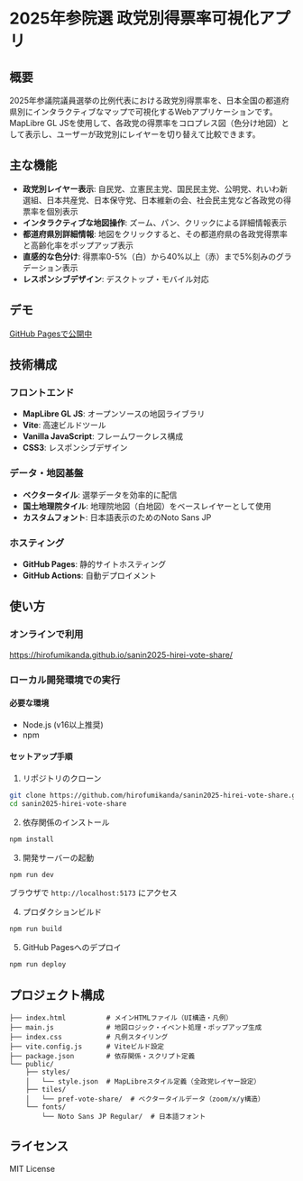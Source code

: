 # 2025年参院選 政党別得票率可視化アプリ

## 概要
2025年参議院議員選挙の比例代表における政党別得票率を、日本全国の都道府県別にインタラクティブなマップで可視化するWebアプリケーションです。MapLibre GL JSを使用して、各政党の得票率をコロプレス図（色分け地図）として表示し、ユーザーが政党別にレイヤーを切り替えて比較できます。

## 主な機能
- **政党別レイヤー表示**: 自民党、立憲民主党、国民民主党、公明党、れいわ新選組、日本共産党、日本保守党、日本維新の会、社会民主党など各政党の得票率を個別表示
- **インタラクティブな地図操作**: ズーム、パン、クリックによる詳細情報表示
- **都道府県別詳細情報**: 地図をクリックすると、その都道府県の各政党得票率と高齢化率をポップアップ表示
- **直感的な色分け**: 得票率0-5%（白）から40%以上（赤）まで5%刻みのグラデーション表示
- **レスポンシブデザイン**: デスクトップ・モバイル対応

## デモ
[GitHub Pagesで公開中](https://hirofumikanda.github.io/sanin2025-hirei-vote-share/)

## 技術構成

### フロントエンド
- **MapLibre GL JS**: オープンソースの地図ライブラリ
- **Vite**: 高速ビルドツール
- **Vanilla JavaScript**: フレームワークレス構成
- **CSS3**: レスポンシブデザイン

### データ・地図基盤
- **ベクタータイル**: 選挙データを効率的に配信
- **国土地理院タイル**: 地理院地図（白地図）をベースレイヤーとして使用
- **カスタムフォント**: 日本語表示のためのNoto Sans JP

### ホスティング
- **GitHub Pages**: 静的サイトホスティング
- **GitHub Actions**: 自動デプロイメント

## 使い方

### オンラインで利用
https://hirofumikanda.github.io/sanin2025-hirei-vote-share/

### ローカル開発環境での実行

#### 必要な環境
- Node.js (v16以上推奨)
- npm

#### セットアップ手順

1. リポジトリのクローン
```bash
git clone https://github.com/hirofumikanda/sanin2025-hirei-vote-share.git
cd sanin2025-hirei-vote-share
```

2. 依存関係のインストール
```bash
npm install
```

3. 開発サーバーの起動
```bash
npm run dev
```
ブラウザで `http://localhost:5173` にアクセス

4. プロダクションビルド
```bash
npm run build
```

5. GitHub Pagesへのデプロイ
```bash
npm run deploy
```

## プロジェクト構成

```
├── index.html          # メインHTMLファイル（UI構造・凡例）
├── main.js             # 地図ロジック・イベント処理・ポップアップ生成
├── index.css           # 凡例スタイリング
├── vite.config.js      # Viteビルド設定
├── package.json        # 依存関係・スクリプト定義
└── public/
    ├── styles/
    │   └── style.json  # MapLibreスタイル定義（全政党レイヤー設定）
    ├── tiles/
    │   └── pref-vote-share/  # ベクタータイルデータ（zoom/x/y構造）
    └── fonts/
        └── Noto Sans JP Regular/  # 日本語フォント
```

## ライセンス
MIT License
